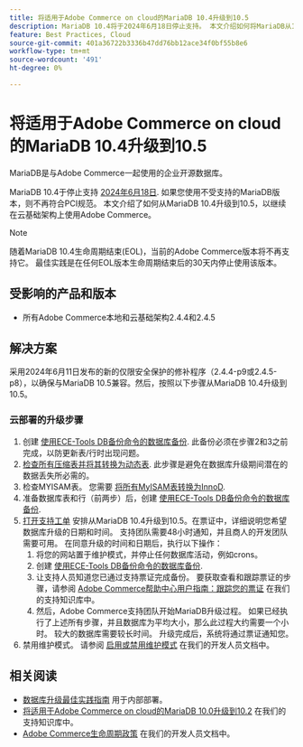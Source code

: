 ```yaml
---
title: 将适用于Adobe Commerce on cloud的MariaDB 10.4升级到10.5
description: MariaDB 10.4将于2024年6月18日停止支持。 本文介绍如何将MariaDB从10.4升级到10.5，以继续在云基础架构上使用Adobe Commerce。
feature: Best Practices, Cloud
source-git-commit: 401a36722b3336b47dd76bb12ace34f0bf55b8e6
workflow-type: tm+mt
source-wordcount: '491'
ht-degree: 0%

---
```


# 将适用于Adobe Commerce on cloud的MariaDB 10.4升级到10.5

MariaDB是与Adobe Commerce一起使用的企业开源数据库。

MariaDB 10.4于停止支持 [2024年6月18日](https://endoflife.date/mariadb). 如果您使用不受支持的MariaDB版本，则不再符合PCI规范。 本文介绍了如何从MariaDB 10.4升级到10.5，以继续在云基础架构上使用Adobe Commerce。

>[!NOTE]
>
>随着MariaDB 10.4生命周期结束(EOL)，当前的Adobe Commerce版本将不再支持它。 最佳实践是在任何EOL版本生命周期结束后的30天内停止使用该版本。

## 受影响的产品和版本

* 所有Adobe Commerce本地和云基础架构2.4.4和2.4.5

## 解决方案

采用2024年6月11日发布的新的仅限安全保护的修补程序（2.4.4-p9或2.4.5-p8），以确保与MariaDB 10.5兼容。然后，按照以下步骤从MariaDB 10.4升级到10.5。

### 云部署的升级步骤

1. 创建 [使用ECE-Tools DB备份命令的数据库备份](https://experienceleague.adobe.com/en/docs/commerce-cloud-service/user-guide/develop/storage/snapshots). 此备份必须在步骤2和3之前完成，以防更新表/行时出现问题。
1. [检查所有压缩表并将其转换为动态表](https://experienceleague.adobe.com/en/docs/commerce-operations/implementation-playbook/best-practices/maintenance/mariadb-upgrade). 此步骤是避免在数据库升级期间潜在的数据丢失所必需的。
1. 检查MYISAM表。 您需要 [将所有MyISAM表转换为InnoD](https://experienceleague.adobe.com/en/docs/commerce-operations/implementation-playbook/best-practices/planning/database-on-cloud).
1. 准备数据库表和行（前两步）后，创建 [使用ECE-Tools DB备份命令的数据库备份](https://experienceleague.adobe.com/en/docs/commerce-cloud-service/user-guide/develop/storage/snapshots).
1. [打开支持工单](/help/help-center-guide/help-center/magento-help-center-user-guide.md#submit-ticket) 安排从MariaDB 10.4升级到10.5。在票证中，详细说明您希望数据库升级的日期和时间。 支持团队需要48小时通知，并且商人的开发团队需要可用。 在同意升级的时间和日期后，执行以下操作：
   1. 将您的网站置于维护模式，并停止任何数据库活动，例如crons。
   1. 创建 [使用ECE-Tools DB备份命令的数据库备份](https://experienceleague.adobe.com/en/docs/commerce-cloud-service/user-guide/develop/storage/snapshots).
   1. 让支持人员知道您已通过支持票证完成备份。 要获取查看和跟踪票证的步骤，请参阅 [Adobe Commerce帮助中心用户指南：跟踪您的票证](/help/help-center-guide/help-center/magento-help-center-user-guide.md#track-tickets) 在我们的支持知识库中。
   1. 然后，Adobe Commerce支持团队开始MariaDB升级过程。 如果已经执行了上述所有步骤，并且数据库为平均大小，那么此过程大约需要一个小时。 较大的数据库需要较长时间。 升级完成后，系统将通过票证通知您。
1. 禁用维护模式。 请参阅 [启用或禁用维护模式](https://experienceleague.adobe.com/en/docs/commerce-operations/installation-guide/tutorials/maintenance-mode) 在我们的开发人员文档中。

## 相关阅读

* [数据库升级最佳实践指南](https://experienceleague.adobe.com/en/docs/commerce-operations/upgrade-guide/prepare/prerequisites) 用于内部部署。
* [将适用于Adobe Commerce on cloud的MariaDB 10.0升级到10.2](https://experienceleague.adobe.com/en/docs/commerce-knowledge-base/kb/how-to/upgrade-mariadb-10-0-to-10-2-for-magento-commerce-cloud) 在我们的支持知识库中。
* [Adobe Commerce生命周期政策](https://experienceleague.adobe.com/en/docs/commerce-operations/release/planning/lifecycle-policy) 在我们的开发人员文档中。
